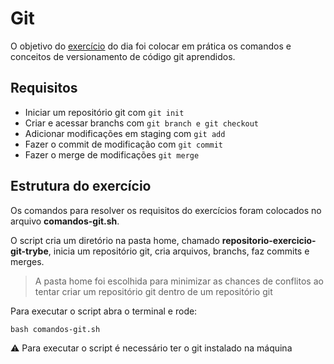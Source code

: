 # Git

O objetivo do [exercício](./comandos-git.sh) do dia foi colocar em prática os comandos e conceitos de versionamento de código git aprendidos.

## Requisitos

- Iniciar um repositório git com `git init`
- Criar e acessar branchs com `git branch e git checkout`
- Adicionar modificações em staging com `git add`
- Fazer o commit de modificação com `git commit`
- Fazer o merge de modificações `git merge`

## Estrutura do exercício

Os comandos para resolver os requisitos do exercícios foram colocados no arquivo **comandos-git.sh**.

O script cria um diretório na pasta home, chamado **repositorio-exercicio-git-trybe**, inicia um repositório git, cria arquivos, branchs, faz commits e merges.

> A pasta home foi escolhida para minimizar as chances de conflitos ao tentar criar um repositório git dentro de um repositório git

Para executar o script abra o terminal e rode:

```
bash comandos-git.sh
```

:warning: Para executar o script é necessário ter o git instalado na máquina

